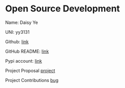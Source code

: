 # Open Source Development

Name: Daisy Ye

UNI: yy3131

Github: [link](https://github.com/daisyye0730)

GitHub README: [link](https://github.com/daisyye0730/daisyye0730/blob/main/README.md)

Pypi account: [link](https://pypi.org/manage/projects/)

Project Proposal
[project](./projects/python/spotify.md)

Project Contributions
[bug](./projects/python/numpy.md)
